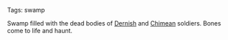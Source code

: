 Tags: swamp

Swamp filled with the dead bodies of [Dernish](Dern) and [Chimean](Chimea) soldiers. Bones come to life and haunt.